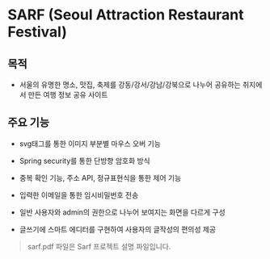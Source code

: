 # SARF (Seoul Attraction Restaurant Festival)

## 목적

- 서울의 유명한 명소, 맛집, 축제를 강동/강서/강남/강북으로 나누어 공유하는 취지에서 만든 여행 정보 공유 사이트

## 주요 기능

- svg태그를 통한 이미지 부분별 마우스 오버 기능

- Spring security를 통한 단방향 암호화 방식

- 중복 확인 기능, 주소 API, 정규표현식을 통한 제어 기능

- 입력한 이메일을 통한 임시비밀번호 전송

- 일반 사용자와 admin의 권한으로 나누어 보여지는 화면을 다르게 구성

- 글쓰기에 스마트 에디터를 구현하여 사용자의 글작성의 편의성 제공


> sarf.pdf 파일은 Sarf 프로젝트 설명 파일입니다.



